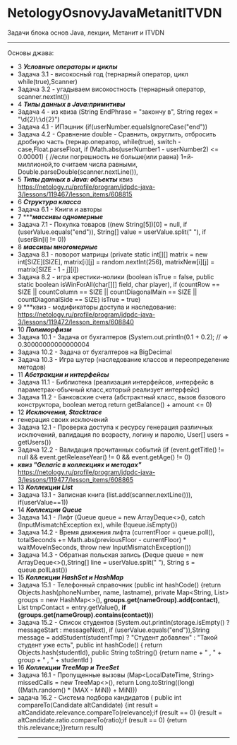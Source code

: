 # NetologyOsnovyJavaMetanitITVDN
Задачи блока основ Java, лекции, Метанит и ITVDN
***
Основы джава:
- 3 ***Условные операторы и циклы***
- Задача 3.1 - високосный год (тернарный оператор, цикл while(true),Scanner)
- Задача 3.2 - угадываем високостность (тернарный оператор, scanner.nextInt())
- 4 ***Типы данных в Java:примитивы***
- Задача 4 - из квиза (String EndPhrase = "закончу в", String regex = "\\d{2}\\:\\d{2}")
- Задача 4.1 - ИПэшник (if(userNumber.equalsIgnoreCase("end")) 
- Задача 4.2 - Сравнение double - Сравнить, округлить, отбросить дробную часть (тернар.оператор, while(true), switch - case,Float.parseFloat,  if (Math.abs(userNumber1 - userNumber2) <= 0.00001) { //если погрешность не больше(или равна) 1=й-миллионой,то считаем числа равными, Double.parseDouble(scanner.nextLine()),
- 5 ***Типы данных в Java: объекты*** квиз https://netology.ru/profile/program/jdpdc-java-3/lessons/119467/lesson_items/608815
- 6 ***Структура класса***
- Задача 6.1 - Книги и авторы
- 7 ******массивы одномерные***
- Задача 7.1 - Покупка товаров ((new String[5])[0] = null, if (userValue.equals("end")), String[] value = userValue.split(" "), if (userBin[i] != 0))
- 8 ***массивы многомерные***
- Задача 8.1 - поворот матрицы (private static int[][] matrix = new int[SIZE][SIZE], matrix[i][j] = random.nextInt(256),  matrixNew[i][j] = matrix[SIZE - 1 - j][i])
- Задача 8.2 - игра крестики-нолики (boolean isTrue = false,  public static boolean isWinForAll(char[][] field, char player),  if (countRow == SIZE || countColumn == SIZE || countDiagonalMain == SIZE || countDiagonalSide == SIZE) isTrue = true)
- 9 ***квиз - модификаторы доступа и наследование: https://netology.ru/profile/program/jdpdc-java-3/lessons/119472/lesson_items/608840                
- 10 ***Полиморфизм***                
- Задача 10.1 - Задача от бухгалтеров (System.out.println(0.1 + 0.2); // => 0.30000000000000004 
- Задача 10.2 - Задача от бухгалтеров на BigDecimal
- Задача 10.3 - Игра шутер (наследование классов и переопределение методов)
- 11 ***Абстракции и интерфейсы***
- Задача 11.1 - Библиотека (реализация интерфейсов, интерфейс в параметрах-обычный класс,который реализует интерфейс)
- Задача 11.2 - Банковские счета (абстрактный класс, вызов базового конструктора, boolean метод return getBalance() + amount <= 0)
- 12 ***Исключения, Stacktrace***
- генерация своих исключений  
- Задача 12.1 - Проверка доступа к ресурсу генерация различных исключений, валидация по возрасту, логину и паролю, User[] users = getUsers())
- Задача 12.2 - Валидация прочитанных событий (if (event.getTitle() != null && event.getReleaseYear() != 0 && event.getAge() != 0)
- ***квиз "Genaric в коллекциях и методах"*** https://netology.ru/profile/program/jdpdc-java-3/lessons/119477/lesson_items/608865
- 13 ***Коллекции List***   
- Задача 13.1 - Записная книга (list.add(scanner.nextLine())), if(userValue==1))
- 14 ***Коллекции Queue***
- Задача 14.1 - Лифт (Queue<Integer> queue = new ArrayDeque<>(), catch (InputMismatchException ex), while (!queue.isEmpty()) 
- Задача 14.2 - Время движения лифта (currentFloor = queue.poll(), totalSeconds += Math.abs(previousFloor - currentFloor) * waitMoveInSeconds,  throw new InputMismatchException())
- Задача 14.3 - Обратная польская запись (Deque<String> queue = new ArrayDeque<>(),String[] line = userValue.split(" "),  String s = queue.pollLast())
- 15 ***Коллекции HashSet и HashMap***
- Задача 15.1 - Телефонный справочник (public int hashCode() {return Objects.hash(phoneNumber, name, lastname), private Map<String, List<Contact>> groups = new HashMap<>(), **groups.get(nameGroup).add(contact)**, List<Contact> tmpContact = entry.getValue(), **if (groups.get(nameGroup).contains(contact))**)
- Задача 15.2 - Список студентов (System.out.println(storage.isEmpty() ? messageStart : messageNext),  if (userValue.equals("end")),String message = addStudent(studentTmp) ? "Студент добавлен" : "Такой студент уже есть",  public int hashCode() {
return Objects.hash(studentId), public String toString() {return name + " , " + group + " , " + studentId )
- 16 ***Коллекции TreeMap и TreeSet***
- Задача 16.1 - Пропущенные вызовы (Map<LocalDateTime, String> missedCalls = new TreeMap<>(), return Long.toString((long) ((Math.random() * (MAX - MiN)) + MiN)))
- задача 16.2 - Система подбора кандидатов ( public int compareTo(Candidate altCandidate) {int result = altCandidate.relevance.compareTo(relevance);if (result == 0) {result = altCandidate.ratio.compareTo(ratio);if (result == 0) {return this.relevance;}}return result)
  ***
